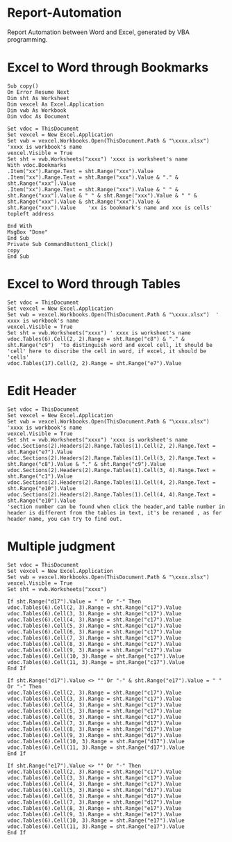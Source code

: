 # Report-Automation
Report Automation between Word and Excel, generated by VBA programming.
# Excel to Word through Bookmarks
    Sub copy()
    On Error Resume Next
    Dim sht As Worksheet
    Dim vexcel As Excel.Application
    Dim vwb As Workbook
    Dim vdoc As Document
    
    Set vdoc = ThisDocument
    Set vexcel = New Excel.Application
    Set vwb = vexcel.Workbooks.Open(ThisDocument.Path & "\xxxx.xlsx") 'xxxx is workbook's name
    vexcel.Visible = True
    Set sht = vwb.Worksheets("xxxx") 'xxxx is worksheet's name
    With vdoc.Bookmarks
    .Item("xx").Range.Text = sht.Range("xxx").Value
    .Item("xx").Range.Text = sht.Range("xxx").Value & "." & sht.Range("xxx").Value
    .Item("xx").Range.Text = sht.Range("xxx").Value & " " & sht.Range("xxx").Value & " " & sht.Range("xxx").Value & " " & sht.Range("xxx").Value & sht.Range("xxx").Value & sht.Range("xxx").Value    'xx is bookmark's name and xxx is cells' topleft address 
    
    End With
    MsgBox "Done"
    End Sub
    Private Sub CommandButton1_Click()
    copy
    End Sub
# Excel to Word through Tables   

    Set vdoc = ThisDocument
    Set vexcel = New Excel.Application
    Set vwb = vexcel.Workbooks.Open(ThisDocument.Path & "\xxxx.xlsx")  ' xxxx is workbook's name
    vexcel.Visible = True
    Set sht = vwb.Worksheets("xxxx") ' xxxx is worksheet's name
    vdoc.Tables(6).Cell(2, 2).Range = sht.Range("c8") & "." & sht.Range("c9")  'to distinguish word and excel cell, it should be 'cell' here to discribe the cell in word, if excel, it should be 'cells'
    vdoc.Tables(17).Cell(2, 2).Range = sht.Range("e7").Value
    
# Edit Header
  
    Set vdoc = ThisDocument
    Set vexcel = New Excel.Application
    Set vwb = vexcel.Workbooks.Open(ThisDocument.Path & "\xxxx.xlsx") 'xxxx is workbook's name
    vexcel.Visible = True
    Set sht = vwb.Worksheets("xxxx") 'xxxx is worksheet's name
    vdoc.Sections(2).Headers(2).Range.Tables(1).Cell(2, 2).Range.Text = sht.Range("e7").Value
    vdoc.Sections(2).Headers(2).Range.Tables(1).Cell(3, 2).Range.Text = sht.Range("c8").Value & "." & sht.Range("c9").Value
    vdoc.Sections(2).Headers(2).Range.Tables(1).Cell(3, 4).Range.Text = sht.Range("c1").Value
    vdoc.Sections(2).Headers(2).Range.Tables(1).Cell(4, 2).Range.Text = sht.Range("e10").Value
    vdoc.Sections(2).Headers(2).Range.Tables(1).Cell(4, 4).Range.Text = sht.Range("e10").Value 
    'section number can be found when click the header,and table number in header is different from the tables in text, it's be renamed , as for header name, you can try to find out. 
    
# Multiple judgment
    
    Set vdoc = ThisDocument
    Set vexcel = New Excel.Application
    Set vwb = vexcel.Workbooks.Open(ThisDocument.Path & "\xxxx.xlsx")
    vexcel.Visible = True
    Set sht = vwb.Worksheets("xxxx")
    
    If sht.Range("d17").Value = " " Or "-" Then
    vdoc.Tables(6).Cell(2, 3).Range = sht.Range("c17").Value
    vdoc.Tables(6).Cell(3, 3).Range = sht.Range("c17").Value
    vdoc.Tables(6).Cell(4, 3).Range = sht.Range("c17").Value
    vdoc.Tables(6).Cell(5, 3).Range = sht.Range("c17").Value
    vdoc.Tables(6).Cell(6, 3).Range = sht.Range("c17").Value
    vdoc.Tables(6).Cell(7, 3).Range = sht.Range("c17").Value
    vdoc.Tables(6).Cell(8, 3).Range = sht.Range("c17").Value
    vdoc.Tables(6).Cell(9, 3).Range = sht.Range("c17").Value
    vdoc.Tables(6).Cell(10, 3).Range = sht.Range("c17").Value
    vdoc.Tables(6).Cell(11, 3).Range = sht.Range("c17").Value
    End If
    
    If sht.Range("d17").Value <> "" Or "-" & sht.Range("e17").Value = " " Or "-" Then
    vdoc.Tables(6).Cell(2, 3).Range = sht.Range("c17").Value
    vdoc.Tables(6).Cell(3, 3).Range = sht.Range("c17").Value
    vdoc.Tables(6).Cell(4, 3).Range = sht.Range("c17").Value
    vdoc.Tables(6).Cell(5, 3).Range = sht.Range("c17").Value
    vdoc.Tables(6).Cell(6, 3).Range = sht.Range("c17").Value
    vdoc.Tables(6).Cell(7, 3).Range = sht.Range("d17").Value
    vdoc.Tables(6).Cell(8, 3).Range = sht.Range("d17").Value
    vdoc.Tables(6).Cell(9, 3).Range = sht.Range("d17").Value
    vdoc.Tables(6).Cell(10, 3).Range = sht.Range("d17").Value
    vdoc.Tables(6).Cell(11, 3).Range = sht.Range("d17").Value
    End If

    If sht.Range("e17").Value <> "" Or "-" Then
    vdoc.Tables(6).Cell(2, 3).Range = sht.Range("c17").Value
    vdoc.Tables(6).Cell(3, 3).Range = sht.Range("c17").Value
    vdoc.Tables(6).Cell(4, 3).Range = sht.Range("c17").Value
    vdoc.Tables(6).Cell(5, 3).Range = sht.Range("d17").Value
    vdoc.Tables(6).Cell(6, 3).Range = sht.Range("d17").Value
    vdoc.Tables(6).Cell(7, 3).Range = sht.Range("d17").Value
    vdoc.Tables(6).Cell(8, 3).Range = sht.Range("e17").Value
    vdoc.Tables(6).Cell(9, 3).Range = sht.Range("e17").Value
    vdoc.Tables(6).Cell(10, 3).Range = sht.Range("e17").Value
    vdoc.Tables(6).Cell(11, 3).Range = sht.Range("e17").Value
    End If
